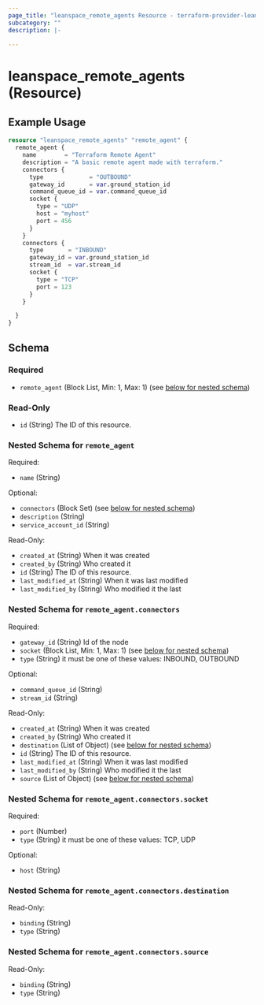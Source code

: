 ```yaml
---
page_title: "leanspace_remote_agents Resource - terraform-provider-leanspace"
subcategory: ""
description: |-
  
---
```


# leanspace_remote_agents (Resource)



## Example Usage

```terraform
resource "leanspace_remote_agents" "remote_agent" {
  remote_agent {
    name        = "Terraform Remote Agent"
    description = "A basic remote agent made with terraform."
    connectors {
      type             = "OUTBOUND"
      gateway_id       = var.ground_station_id
      command_queue_id = var.command_queue_id
      socket {
        type = "UDP"
        host = "myhost"
        port = 456
      }
    }
    connectors {
      type       = "INBOUND"
      gateway_id = var.ground_station_id
      stream_id  = var.stream_id
      socket {
        type = "TCP"
        port = 123
      }
    }

  }
}
```

<!-- schema generated by tfplugindocs -->
## Schema

### Required

- `remote_agent` (Block List, Min: 1, Max: 1) (see [below for nested schema](#nestedblock--remote_agent))

### Read-Only

- `id` (String) The ID of this resource.

<a id="nestedblock--remote_agent"></a>
### Nested Schema for `remote_agent`

Required:

- `name` (String)

Optional:

- `connectors` (Block Set) (see [below for nested schema](#nestedblock--remote_agent--connectors))
- `description` (String)
- `service_account_id` (String)

Read-Only:

- `created_at` (String) When it was created
- `created_by` (String) Who created it
- `id` (String) The ID of this resource.
- `last_modified_at` (String) When it was last modified
- `last_modified_by` (String) Who modified it the last

<a id="nestedblock--remote_agent--connectors"></a>
### Nested Schema for `remote_agent.connectors`

Required:

- `gateway_id` (String) Id of the node
- `socket` (Block List, Min: 1, Max: 1) (see [below for nested schema](#nestedblock--remote_agent--connectors--socket))
- `type` (String) it must be one of these values: INBOUND, OUTBOUND

Optional:

- `command_queue_id` (String)
- `stream_id` (String)

Read-Only:

- `created_at` (String) When it was created
- `created_by` (String) Who created it
- `destination` (List of Object) (see [below for nested schema](#nestedatt--remote_agent--connectors--destination))
- `id` (String) The ID of this resource.
- `last_modified_at` (String) When it was last modified
- `last_modified_by` (String) Who modified it the last
- `source` (List of Object) (see [below for nested schema](#nestedatt--remote_agent--connectors--source))

<a id="nestedblock--remote_agent--connectors--socket"></a>
### Nested Schema for `remote_agent.connectors.socket`

Required:

- `port` (Number)
- `type` (String) it must be one of these values: TCP, UDP

Optional:

- `host` (String)


<a id="nestedatt--remote_agent--connectors--destination"></a>
### Nested Schema for `remote_agent.connectors.destination`

Read-Only:

- `binding` (String)
- `type` (String)


<a id="nestedatt--remote_agent--connectors--source"></a>
### Nested Schema for `remote_agent.connectors.source`

Read-Only:

- `binding` (String)
- `type` (String)
